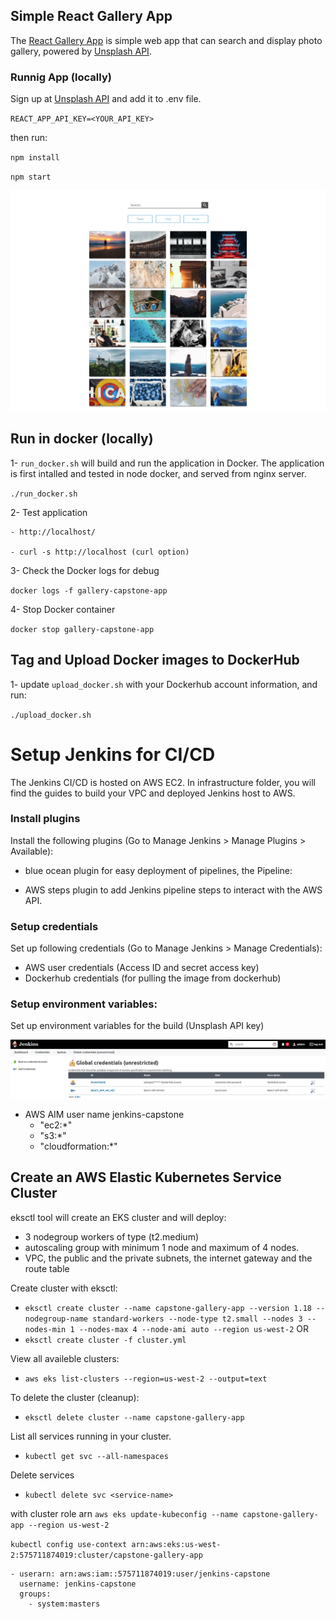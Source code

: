 ## Simple React Gallery App
The [React Gallery App](https://github.com/renatognunes/react-gallery-app) is simple web app that can search and display photo gallery, powered by [Unsplash API](https://unsplash.com/developers). 

### Runnig App (locally)
Sign up at [Unsplash API](https://unsplash.com/developers) and add it to .env file.

`REACT_APP_API_KEY=<YOUR_API_KEY>`

then run: 

`npm install`

`npm start`

![GalleryApp](Gallery-React-App.png)


## Run in docker (locally)
1- `run_docker.sh` will build and run the application in Docker. The application is first intalled and tested in node docker, and served from nginx server.

`./run_docker.sh`

2- Test application 

    - http://localhost/

    - curl -s http://localhost (curl option)

3- Check the Docker logs for debug

`docker logs -f gallery-capstone-app`

4- Stop Docker container

`docker stop gallery-capstone-app`

## Tag and Upload Docker images to DockerHub
1- update `upload_docker.sh` with your Dockerhub account information, and run:

`./upload_docker.sh`


# Setup Jenkins for CI/CD
The Jenkins CI/CD is hosted on AWS EC2. In infrastructure folder, you will find the guides to build your VPC and deployed Jenkins host to AWS.

### Install plugins
Install the following plugins (Go to Manage Jenkins > Manage Plugins > Available): 

- blue ocean plugin for easy deployment of pipelines, the Pipeline: 

- AWS steps plugin to add Jenkins pipeline steps to interact with the AWS API. 

### Setup credentials
Set up following credentials (Go to Manage Jenkins > Manage Credentials):
 - AWS user credentials (Access ID and secret access key)
 - Dockerhub credentials (for pulling the image from dockerhub) 

### Setup environment variables:
Set up environment variables for the build (Unsplash API key)

![jenkins-credentials](jenkins-credentials.png)



- AWS AIM user
    name jenkins-capstone
    - "ec2:*"
    - "s3:*"
    - "cloudformation:*"


## Create an AWS Elastic Kubernetes Service Cluster
eksctl tool will create an EKS cluster and will deploy:
 - 3 nodegroup workers of type (t2.medium)
 - autoscaling group with minimum 1 node and maximum of 4 nodes. 
 - VPC, the public and the private subnets, the internet gateway and the route table

Create cluster with eksctl:
- `eksctl create cluster --name capstone-gallery-app --version 1.18 --nodegroup-name standard-workers --node-type t2.small --nodes 3 --nodes-min 1 --nodes-max 4 --node-ami auto --region us-west-2`
OR
- `eksctl create cluster -f cluster.yml`

View all availeble clusters:
- `aws eks list-clusters --region=us-west-2 --output=text`

To delete the cluster (cleanup): 
- `eksctl delete cluster --name capstone-gallery-app`

List all services running in your cluster.
- `kubectl get svc --all-namespaces`

Delete services
- `kubectl delete svc <service-name>`

with cluster role arn
`aws eks update-kubeconfig --name capstone-gallery-app --region us-west-2`

`kubectl config use-context arn:aws:eks:us-west-2:575711874019:cluster/capstone-gallery-app`

    - userarn: arn:aws:iam::575711874019:user/jenkins-capstone
      username: jenkins-capstone
      groups:
        - system:masters

